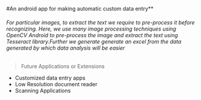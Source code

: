 #An android app for making automatic custom data entry**

###### For particular images, to extract the text we require to pre-process it before recognizing. Here, we use many image processing techniques using OpenCV Android to pre-process the image and extract the text using Tesseract library.Further we generate generate an excel from the data generated by which data analysis will be easier

> Future Applications or Extensions
- Customized data entry apps
- Low Resolution document reader
- Scanning Applications
